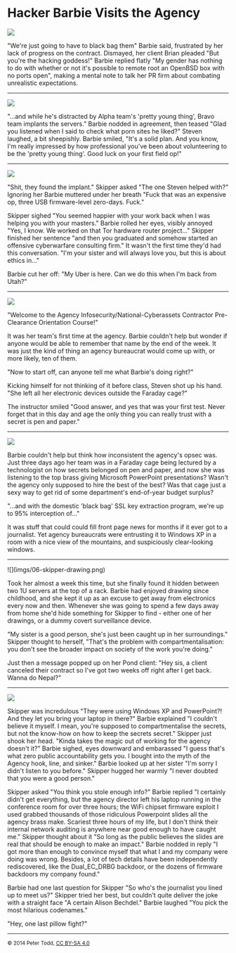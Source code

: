 <h1>Hacker Barbie Visits the Agency</h1>

![](imgs/01-remote-root.png)

"We're just going to have to black bag them" Barbie said, frustrated by her
lack of progress on the contract. Dismayed, her client Brian pleaded "But
you're the hacking goddess!" Barbie replied flatly "My gender has nothing to do
with whether or not it's possible to remote root an OpenBSD box with no ports
open", making a mental note to talk her PR firm about combating unrealistic
expectations.


<hr>

![](imgs/02-black-bag.png)

"...and while he's distracted by Alpha team's 'pretty young thing', Bravo team
implants the servers." Barbie nodded in agreement, then teased "Glad you
listened when I said to check what porn sites he liked?" Steven laughed, a bit
sheepishly. Barbie smiled, "It's a solid plan. And you know, I'm really
impressed by how professional you've been about volunteering to be the 'pretty
young thing'. Good luck on your first field op!"


<hr>

![](imgs/03-kitchen.png)

"Shit, they found the implant." Skipper asked "The one Steven helped with?"
Ignoring her Barbie muttered under her breath "Fuck that was an expensive op,
three USB firmware-level zero-days. Fuck."

Skipper sighed "You seemed happier with your work back when I was helping you with
your masters." Barbie rolled her eyes, visibly annoyed "Yes, I know. We worked
on that Tor hardware router project..." Skipper finished her sentence "and then
you graduated and somehow started an offensive cyberwarfare consulting firm."
It wasn't the first time they'd had this conversation. "I'm your sister and
will always love you, but this is about ethics in..."

Barbie cut her off: "My Uber is here. Can we do this when I'm back from Utah?"


<hr>

![](imgs/04-agency-orientation.png)

"Welcome to the Agency Infosecurity/National-Cyberassets Contractor
Pre-Clearance Orientation Course!"

It was her team's first time at the agency. Barbie couldn't help but wonder if
anyone would be able to remember that name by the end of the week. It was just
the kind of thing an agency bureaucrat would come up with, or more likely, ten
of them.

"Now to start off, can anyone tell me what Barbie's doing right?"

Kicking himself for not thinking of it before class, Steven shot up his hand.
"She left all her electronic devices outside the Faraday cage?"

The instructor smiled "Good answer, and yes that was your first test. Never
forget that in this day and age the only thing you can really trust with a
secret is pen and paper."


<hr>

![](imgs/05-agency-brass.png)

Barbie couldn't help but think how inconsistent the agency's opsec was. Just
three days ago her team was in a Faraday cage being lectured by a technologist
on how secrets belonged on pen and paper, and now she was listening to the top
brass giving Microsoft PowerPoint presentations? Wasn't the agency only
supposed to hire the best of the best? Was that cage just a sexy way to get rid
of some department's end-of-year budget surplus?

"...and with the domestic 'black bag' SSL key extraction program, we're up to
95% interception of..."

It was stuff that could could fill front page news for months if it ever got to
a journalist. Yet agency bureaucrats were entrusting it to Windows XP in a room
with a nice view of the mountains, and suspiciously clear-looking windows.


<hr>
![](imgs/06-skipper-drawing.png)

Took her almost a week this time, but she finally found it hidden between two
1U servers at the top of a rack. Barbie had enjoyed drawing since childhood,
and she kept it up as an excuse to get away from electronics every now and
then. Whenever she was going to spend a few days away from home she'd hide
something for Skipper to find - either one of her drawings, or a dummy covert
surveillance device.

"My sister is a good person, she's just been caught up in her surroundings."
Skipper thought to herself, "That's the problem with compartmentalisation: you
don't see the broader impact on society of the work you're doing."

Just then a message popped up on her Pond client: "Hey sis, a client canceled
their contract so I've got two weeks off right after I get back. Wanna do
Nepal?"


<hr>

![](imgs/07-plots-and-pillowfights.png)

Skipper was incredulous "They were using Windows XP and PowerPoint?! And they
let you bring your laptop in there?" Barbie explained "I couldn't believe it
myself. I mean, you're supposed to compartmentalise the secrets, but not the
know-how on how to keep the secrets secret." Skipper just shook her head.
"Kinda takes the magic out of working for the agency doesn't it?" Barbie
sighed, eyes downward and embarassed "I guess that's what zero public
accountability gets you. I bought into the myth of the Agency hook, line, and
sinker." Barbie looked up at her sister "I'm sorry I didn't listen to you
before." Skipper hugged her warmly "I never doubted that you were a good
person."

Skipper asked "You think you stole enough info?" Barbie replied "I certainly
didn't get everything, but the agency director left his laptop running in the
conference room for over three hours; the WiFi chipset firmware exploit I used
grabbed thousands of those ridiculous Powerpoint slides all the agency brass
make. Scariest three hours of my life, but I don't think their internal network
auditing is anywhere near good enough to have caught me." Skipper thought about
it "So long as the public believes the slides are real that should be enough to
make an impact." Barbie nodded in reply "I got more than enough to convince
myself that what I and my company were doing was wrong. Besides, a lot of tech
details have been independently rediscovered, like the Dual_EC_DRBG backdoor,
or the dozens of firmware backdoors my company found."

Barbie had one last question for Skipper "So who's the journalist you lined up
to meet us?" Skipper tried her best, but couldn't quite deliver the joke with a
straight face "A certain Alison Bechdel." Barbie laughed "You pick the most
hilarious codenames."

"Hey, one last pillow fight?"


<hr>
<small>© 2014 Peter Todd, <a href="http://creativecommons.org/licenses/by-sa/4.0/">CC BY-SA 4.0</a></small>
